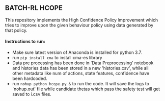 ## BATCH-RL HCOPE
This repository implements the High Confidence Policy Improvement which tries to improve upon the given
behaviour policy using data generated by that policy.

#### Instructions to run:
- Make sure latest version of Anaconda is installed for python 3.7.
- run 
    ``pip install cma``
    to install cma-es library
- Data pre processing has been done in 'Data Preprocessing' notebook and histories data has been stored
in a new 'histories.csv', while all other metadata like num of actions, state features, confidence have been 
hardcoded.
- run ``nohup python hcope.py &`` to run the code. It will save the logs to 'nohup.out' file while candidate thetas
which pass the safety test will get saved to i.csv files.
